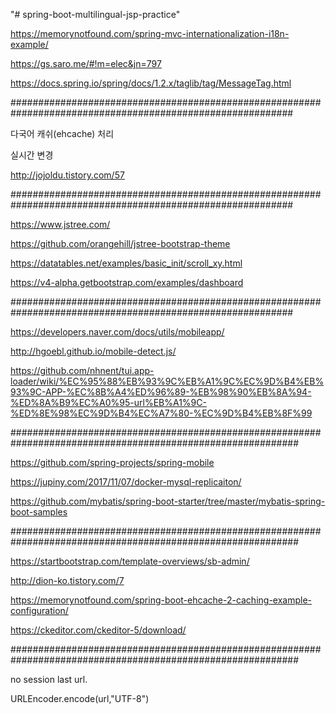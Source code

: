 "# spring-boot-multilingual-jsp-practice" 

https://memorynotfound.com/spring-mvc-internationalization-i18n-example/

https://gs.saro.me/#!m=elec&jn=797

https://docs.spring.io/spring/docs/1.2.x/taglib/tag/MessageTag.html


###########################################################################################################

다국어 캐쉬(ehcache) 처리

실시간 변경

http://jojoldu.tistory.com/57


###########################################################################################################


https://www.jstree.com/


https://github.com/orangehill/jstree-bootstrap-theme


https://datatables.net/examples/basic_init/scroll_xy.html


https://v4-alpha.getbootstrap.com/examples/dashboard


###########################################################################################################


https://developers.naver.com/docs/utils/mobileapp/


http://hgoebl.github.io/mobile-detect.js/


https://github.com/nhnent/tui.app-loader/wiki/%EC%95%88%EB%93%9C%EB%A1%9C%EC%9D%B4%EB%93%9C-APP-%EC%8B%A4%ED%96%89-%EB%98%90%EB%8A%94-%ED%8A%B9%EC%A0%95-url%EB%A1%9C-%ED%8E%98%EC%9D%B4%EC%A7%80-%EC%9D%B4%EB%8F%99


############################################################################################################



https://github.com/spring-projects/spring-mobile


https://jupiny.com/2017/11/07/docker-mysql-replicaiton/


https://github.com/mybatis/spring-boot-starter/tree/master/mybatis-spring-boot-samples


############################################################################################################


https://startbootstrap.com/template-overviews/sb-admin/


http://dion-ko.tistory.com/7


https://memorynotfound.com/spring-boot-ehcache-2-caching-example-configuration/


https://ckeditor.com/ckeditor-5/download/


############################################################################################################


no session last url. 

URLEncoder.encode(url,"UTF-8")





